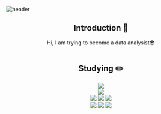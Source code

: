 <!--
**JJANGSY/JJANGSY** is a ✨ _special_ ✨ repository because its `README.md` (this file) appears on your GitHub profile.

Here are some ideas to get you started:

- 🔭 I’m currently working on ...
- 🌱 I’m currently learning ...
- 👯 I’m looking to collaborate on ...
- 🤔 I’m looking for help with ...
- 💬 Ask me about ...
- 📫 How to reach me: ...
- 😄 Pronouns: ...
- ⚡ Fun fact: ...
-->

<!-- 참고 : https://github.com/yoon828/yoon828/blob/main/README.md -->

<!-- 헤더 -->
![header](https://capsule-render.vercel.app/api?type=slice&color=auto&height=200&section=header&text=Hello&desc=I'm%20SuYeon&fontSize=60&rotate=14&fontAlignY=25&fontAlign=75&descAlignY=43&descAlign=80&&animation=twinkling)

<div align=center>
<!--소개-->

## Introduction :raised_hands:
Hi, I am trying to become a data analysist😎
<br/><br/>
 
 
 <!--기술스택-->
  ## Studying :pencil2: 

  <!--데이터-->
  <img src="https://img.shields.io/badge/python-3776AB?style=flat&logo=python&logoColor=white"/>
   <br/>
  <!--백-->
   <img src="https://img.shields.io/badge/MySQL-4479A1?style=flat&logo=MySQL&logoColor=white"/>
   <br/>
   <img src="https://img.shields.io/badge/pandas-150458?style=flat&logo=MySQL&logoColor=white"/>
   <img src="https://img.shields.io/badge/numpy-013243?style=flat&logo=MySQL&logoColor=white"/>
   <img src="https://img.shields.io/badge/scikitlearn-F05032?style=flat&logo=MySQL&logoColor=white"/>
  <br/>
   <img src="https://img.shields.io/badge/selenium-43B02A?style=flat&logo=python&logoColor=white"/>
   <img src="https://img.shields.io/badge/git-F7931E?style=flat&logo=MySQL&logoColor=white"/>
   <img src="https://img.shields.io/badge/tensorflow-FF6F00?style=flat&logo=MySQL&logoColor=white"/>
  <br/>
<br/><br/>
  
  
</div>
